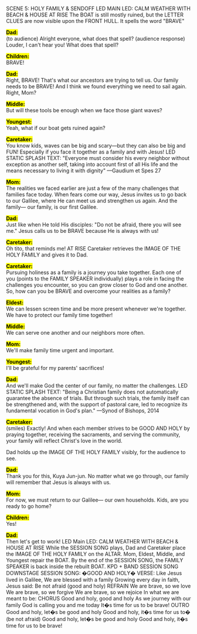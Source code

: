 SCENE 5: HOLY FAMILY & SENDOFF
LED
MAIN LED: CALM WEATHER WITH BEACH & HOUSE
AT RISE
The BOAT is still mostly ruined, but the LETTER CLUES are now visible upon the FRONT HULL. It spells the word "BRAVE"

<mark>**Dad:**</mark>  
(to audience) Alright everyone, what does that spell? (audience response) Louder, I can't hear you! What does that spell?

<mark>**Children:**</mark>  
BRAVE!

<mark>**Dad:**</mark>  
Right, BRAVE! That's what our ancestors are trying to tell us. Our family needs to be BRAVE! And I think we found everything we need to sail again. Right, Mom?

<mark>**Middle:**</mark>  
But will these tools be enough when we face those giant waves?

<mark>**Youngest:**</mark>  
Yeah, what if our boat gets ruined again?

<mark>**Caretaker:**</mark>  
You know kids, waves can be big and scary—but they can also be big and FUN! Especially if you face it together as a family and with Jesus!
LED
STATIC SPLASH TEXT:
"Everyone must consider his every neighbor without exception as another self, taking into account first of all His life and the means necessary to living it with dignity" —Gaudium et Spes 27

<mark>**Mom:**</mark>  
The realities we faced earlier are just a few of the many challenges that families face today. When fears come our way, Jesus invites us to go back to our Galilee, where He can meet us and strengthen us again. And the family— our family, is our first Galilee.

<mark>**Dad:**</mark>  
Just like when He told His disciples: "Do not be afraid, there you will see me." Jesus calls us to be BRAVE because He is always with us!

<mark>**Caretaker:**</mark>  
Oh tito, that reminds me!
AT RISE
Caretaker retrieves the IMAGE OF THE HOLY FAMILY and gives it to Dad.

<mark>**Caretaker:**</mark>  
Pursuing holiness as a family is a journey you take together. Each one of you (points to the FAMILY SPEAKER individually) plays a role in facing the challenges you encounter, so you can grow closer to God and one another. So, how can you be BRAVE and overcome your realities as a family?

<mark>**Eldest:**</mark>  
We can lessen screen time and be more present whenever we're together. We have to protect our family time together!

<mark>**Middle:**</mark>  
We can serve one another and our neighbors more often.

<mark>**Mom:**</mark>  
We'll make family time urgent and important.

<mark>**Youngest:**</mark>  
I'll be grateful for my parents' sacrifices!

<mark>**Dad:**</mark>  
And we'll make God the center of our family, no matter the challenges.
LED
STATIC SPLASH TEXT:
"Being a Christian family does not automatically guarantee the absence of trials. But through such trials, the family itself can be strengthened and, with the support of pastoral care, led to recognize its fundamental vocation in God's plan." —Synod of Bishops, 2014

<mark>**Caretaker:**</mark>  
(smiles) Exactly! And when each member strives to be GOOD AND HOLY by praying together, receiving the sacraments, and serving the community, your family will reflect Christ's love in the world.

Dad holds up the IMAGE OF THE HOLY FAMILY visibly, for the audience to see.

<mark>**Dad:**</mark>  
Thank you for this, Kuya Jun-jun. No matter what we go through, our family will remember that Jesus is always with us.

<mark>**Mom:**</mark>  
For now, we must return to our Galilee— our own households. Kids, are you ready to go home?

<mark>**Children:**</mark>  
Yes!

<mark>**Dad:**</mark>  
Then let's get to work!
LED
Main LED: CALM WEATHER WITH BEACH & HOUSE
AT RISE
While the SESSION SONG plays, Dad and Caretaker place the IMAGE OF THE HOLY FAMILY on the ALTAR. Mom, Eldest, Middle, and Youngest repair the BOAT.
By the end of the SESSION SONG, the FAMILY SPEAKER is back inside the rebuilt BOAT.
KPD + BAND
SESSION SONG DOWNSTAGE
SESSION SONG: �GOOD AND HOLY�
VERSE:
Like Jesus lived in Galilee,
We are blessed with a family
Growing every day in faith,
Jesus said: Be not afraid (good and holy)
REFRAIN
We are brave, so we love
We are brave, so we forgive
We are brave, so we rejoice
In what we are meant to be:
CHORUS
Good and holy, good and holy
As we journey with our family
God is calling you and me today
It�s time for us to be brave!
OUTRO
Good and holy, let�s be good and holy
Good and holy, it�s time for us to� (be not afraid)
Good and holy, let�s be good and holy
Good and holy, it�s time for us to be brave!